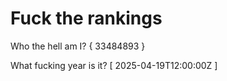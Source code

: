 # Fuck the rankings

Who the hell am I?
{ 33484893 }

What fucking year is it?
[ 2025-04-19T12:00:00Z ]
